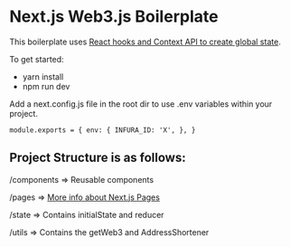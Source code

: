 # Next.js Web3.js Boilerplate

This boilerplate uses [React hooks and Context API to create global state](https://medium.com/simply/state-management-with-react-hooks-and-context-api-at-10-lines-of-code-baf6be8302c). 

To get started:
  - yarn install
  - npm run dev

Add a next.config.js file in the root dir to use .env variables within your project.

`
module.exports = {
  env: {
    INFURA_ID: 'X',
  },
}
`

## Project Structure is as follows:

/components  => Reusable components

/pages  => [More info about Next.js Pages](https://nextjs.org/docs/basic-features/pages)
 
/state  => Contains initialState and reducer

/utils  => Contains the getWeb3 and AddressShortener
